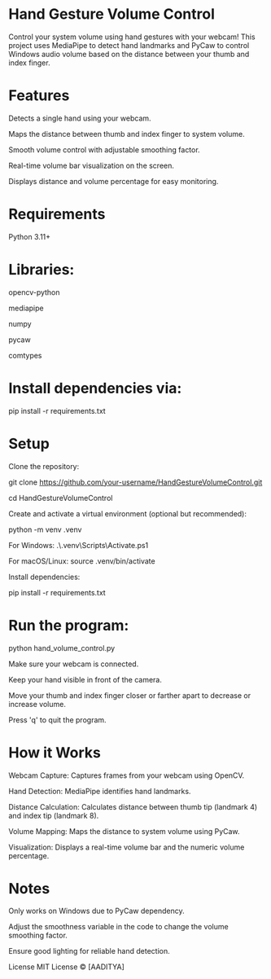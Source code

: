 # Hand Gesture Volume Control

Control your system volume using hand gestures with your webcam! This project uses MediaPipe to detect hand landmarks and PyCaw to control Windows audio volume based on the distance between your thumb and index finger.

# Features

Detects a single hand using your webcam.

Maps the distance between thumb and index finger to system volume.

Smooth volume control with adjustable smoothing factor.

Real-time volume bar visualization on the screen.

Displays distance and volume percentage for easy monitoring.

# Requirements

Python 3.11+

# Libraries:

opencv-python

mediapipe

numpy

pycaw

comtypes

# Install dependencies via:

pip install -r requirements.txt

# Setup

Clone the repository:

git clone https://github.com/your-username/HandGestureVolumeControl.git

cd HandGestureVolumeControl


Create and activate a virtual environment (optional but recommended):

python -m venv .venv

For Windows: .\\.venv\Scripts\Activate.ps1

For macOS/Linux:  source .venv/bin/activate


Install dependencies:

pip install -r requirements.txt


# Run the program:

python hand_volume_control.py


Make sure your webcam is connected.

Keep your hand visible in front of the camera.

Move your thumb and index finger closer or farther apart to decrease or increase volume.

Press 'q' to quit the program.

# How it Works

Webcam Capture: Captures frames from your webcam using OpenCV.

Hand Detection: MediaPipe identifies hand landmarks.

Distance Calculation: Calculates distance between thumb tip (landmark 4) and index tip (landmark 8).

Volume Mapping: Maps the distance to system volume using PyCaw.

Visualization: Displays a real-time volume bar and the numeric volume percentage.

# Notes

Only works on Windows due to PyCaw dependency.

Adjust the smoothness variable in the code to change the volume smoothing factor.

Ensure good lighting for reliable hand detection.

License
MIT License © [AADITYA]

